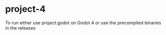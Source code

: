 # project-4
To run either use project.godot on Godot 4 or use the precompiled binaries in the releases